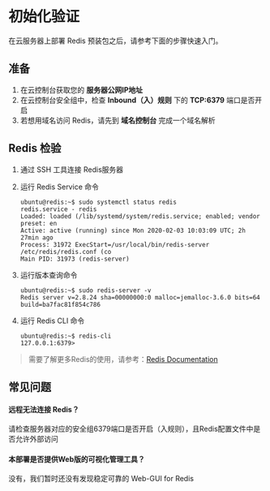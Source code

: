 # 初始化验证

在云服务器上部署 Redis 预装包之后，请参考下面的步骤快速入门。

## 准备

1. 在云控制台获取您的 **服务器公网IP地址** 
2. 在云控制台安全组中，检查 **Inbound（入）规则** 下的 **TCP:6379** 端口是否开启
3. 若想用域名访问 Redis，请先到 **域名控制台** 完成一个域名解析

## Redis 检验

1. 通过 SSH 工具连接 Redis服务器

2. 运行 Redis Service 命令
   ```
   ubuntu@redis:~$ sudo systemctl status redis 
   redis.service - redis
   Loaded: loaded (/lib/systemd/system/redis.service; enabled; vendor preset: en
   Active: active (running) since Mon 2020-02-03 10:03:09 UTC; 2h 27min ago
   Process: 31972 ExecStart=/usr/local/bin/redis-server /etc/redis/redis.conf (co
   Main PID: 31973 (redis-server)
   ```
3. 运行版本查询命令
   ```
   ubuntu@redis:~$ sudo redis-server -v
   Redis server v=2.8.24 sha=00000000:0 malloc=jemalloc-3.6.0 bits=64 build=ba7fac81f854c786
   ```
4. 运行 Redis CLI 命令
   ```
   ubuntu@redis:~$ redis-cli
   127.0.0.1:6379>
   ```

> 需要了解更多Redis的使用，请参考：[Redis Documentation](https://redis.io/documentation)

## 常见问题

#### 远程无法连接 Redis？

请检查服务器对应的安全组6379端口是否开启（入规则），且Redis配置文件中是否允许外部访问

#### 本部署是否提供Web版的可视化管理工具？

没有，我们暂时还没有发现稳定可靠的 Web-GUI for Redis
